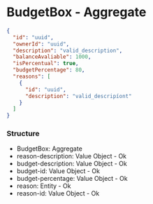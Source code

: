 # BudgetBox - Aggregate

```json
{
  "id": "uuid",
  "ownerId": "uuid",
  "description": "valid_description",
  "balanceAvaliable": 1000,
  "isPercentual": true,
  "budgetPercentage": 80,
  "reasons": [
    {
      "id": "uuid",
      "description": "valid_descripíont"
    }
  ]
}
```

### Structure

- BudgetBox: Aggregate
- reason-description: Value Object - Ok
- budget-description: Value Object - Ok
- budget-id: Value Object - Ok
- budget-percentage: Value Object - Ok
- reason: Entity - Ok
- reason-id: Value Object - Ok
